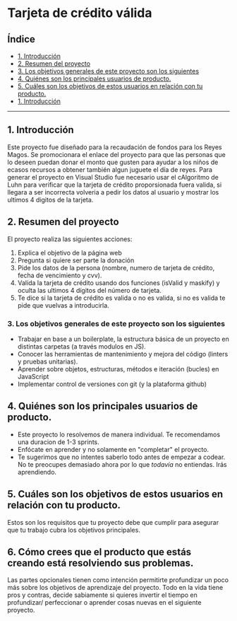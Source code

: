 # Tarjeta de crédito válida

## Índice

* [1. Introducción](#1-preámbulo)
* [2. Resumen del proyecto](#2-resumen-del-proyecto)
* [3. Los objetivos generales de este proyecto son los siguientes](#3-consideraciones-generales)
* [4. Quiénes son los principales usuarios de producto.](#4-hito-criterios-de-aceptación-mínimos-del-proyecto)
* [5. Cuáles son los objetivos de estos usuarios en relación con tu producto.](#5-hito-opcional-mostrar-la-franquicia-de-tarjeta)
* [1. Introducción](#1-preámbulo)

***

## 1. Introducción

Este proyecto fue diseñado para la recaudación de fondos para los Reyes Magos. Se promocionara el enlace del proyecto para que las personas que lo deseen puedan donar el monto que gusten para ayudar a los niños de ecasos recursos a obtener también algun juguete el día de reyes. 
Para generar el proyecto en Visual Studio fue necesario usar el cAlgoritmo de Luhn para verificar que la tarjeta de crédito proporsionada fuera valida, si llegara a ser incorrecta volveria a pedir los datos al usuario y mostrar los ultimos 4 digitos de la tarjeta. 

## 2. Resumen del proyecto

El proyecto realiza las siguientes acciones:
1. Explica el objetivo de la página web
2. Pregunta si quiere ser parte la donación
3. Pide los datos de la persona (nombre, numero de tarjeta de crédito, fecha de vencimiento y cvv).
4. Valida la tarjeta de crédito usando dos funciones (isValid y maskify) y oculta las ultimos 4 dígitos del número de tarjeta. 
5. Te dice si la tarjeta de crédito es valida o no es valida, si no es valida te pide que vuelvas a introducirla. 

### 3. Los objetivos generales de este proyecto son los siguientes

* Trabajar en base a un boilerplate, la estructura básica de un proyecto en
  distintas carpetas (a través modulos en JS).
* Conocer las herramientas de mantenimiento y mejora del código (linters y
  pruebas unitarias).
* Aprender sobre objetos, estructuras, métodos e iteración (bucles)
  en JavaScript
* Implementar control de versiones con git (y la plataforma github)

## 4. Quiénes son los principales usuarios de producto.

* Este proyecto lo resolvemos de manera individual. Te recomendamos una
  duracion de 1-3 sprints.
* Enfócate en aprender y no solamente en "completar" el proyecto.
* Te sugerimos que no intentes saberlo todo antes de empezar a codear.
  No te preocupes demasiado ahora por lo que _todavía_ no entiendas.
  Irás aprendiendo.

## 5. Cuáles son los objetivos de estos usuarios en relación con tu producto.

Estos son los requisitos que tu proyecto debe que cumplir para asegurar que tu
trabajo cubra los objetivos principales.


## 6. Cómo crees que el producto que estás creando está resolviendo sus problemas.

Las partes opcionales tienen como intención permitirte profundizar un poco más
sobre los objetivos de aprendizaje del proyecto. Todo en la vida tiene pros y
contras, decide sabiamente si quieres invertir el tiempo en profundizar/
perfeccionar o aprender cosas nuevas en el siguiente proyecto.
